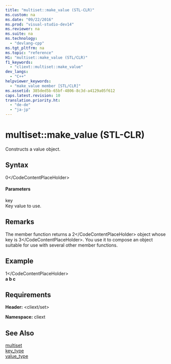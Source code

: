 ```yaml
---
title: "multiset::make_value (STL-CLR)"
ms.custom: na
ms.date: "09/22/2016"
ms.prod: "visual-studio-dev14"
ms.reviewer: na
ms.suite: na
ms.technology: 
  - "devlang-cpp"
ms.tgt_pltfrm: na
ms.topic: "reference"
H1: "multiset::make_value (STL/CLR)"
f1_keywords: 
  - "cliext::multiset::make_value"
dev_langs: 
  - "C++"
helpviewer_keywords: 
  - "make_value member [STL/CLR]"
ms.assetid: 385ded5b-65bf-4806-8c3d-a4129a05f612
caps.latest.revision: 10
translation.priority.ht: 
  - "de-de"
  - "ja-jp"
---
```

# multiset::make_value (STL-CLR)
Constructs a value object.  
  
## Syntax  
  
<CodeContentPlaceHolder>0\</CodeContentPlaceHolder>  
#### Parameters  
 key  
 Key value to use.  
  
## Remarks  
 The member function returns a <CodeContentPlaceHolder>2\</CodeContentPlaceHolder> object whose key is <CodeContentPlaceHolder>3\</CodeContentPlaceHolder>. You use it to compose an object suitable for use with several other member functions.  
  
## Example  
  
<CodeContentPlaceHolder>1\</CodeContentPlaceHolder>  
  **a b c**   
## Requirements  
 **Header:** \<cliext/set>  
  
 **Namespace:** cliext  
  
## See Also  
 [multiset](../vs140/multiset--stl-clr-.md)   
 [key_type](../vs140/multiset--key_type--stl-clr-.md)   
 [value_type](../vs140/multiset--value_type--stl-clr-.md)